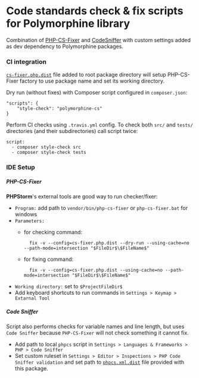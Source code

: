 # Code standards check & fix scripts for Polymorphine library

Combination of [PHP-CS-Fixer](https://github.com/FriendsOfPHP/PHP-CS-Fixer)
and [CodeSniffer](https://github.com/squizlabs/PHP_CodeSniffer) with custom
settings added as dev dependency to Polymorphine packages.

### CI integration
[`cs-fixer.php.dist`](cs-fixer.php.dist) file added to root package directory
will setup PHP-CS-Fixer factory to use package name and set its working directory.

Dry run (without fixes) with Composer script configured in `composer.json`:

    "scripts": {
        "style-check": "polymorphine-cs"
    }

Perform CI checks using `.travis.yml` config. To check both `src/` and `tests/`
directories (and their subdirectories) call script twice:

    script:
      - composer style-check src
      - composer style-check tests


### IDE Setup
##### PHP-CS-Fixer
**PHPStorm**'s external tools are good way to run checker/fixer:
- `Program:` add path to `vendor/bin/php-cs-fixer` or `php-cs-fixer.bat` for windows
- `Parameters:`
    - for checking command:

            fix -v --config=cs-fixer.php.dist --dry-run --using-cache=no --path-mode=intersection "$FileDir$\$FileName$"

    - for fixing command:
     
            fix -v --config=cs-fixer.php.dist --using-cache=no --path-mode=intersection "$FileDir$\$FileName$"
   
- `Working directory:` set to `$ProjectFileDir$`
- Add keyboard shortcuts to run commands in `Settings > Keymap > Extarnal Tool`

##### Code Sniffer
Script also performs checks for variable names and line length,
but uses `Code Sniffer` because `PHP-CS-Fixer` will not check
something it cannot fix.

- Add path to local `phpcs` script in `Settings > Languages & Frameworks > PHP > Code Sniffer`
- Set custom ruleset in `Settings > Editor > Inspections > PHP Code Sniffer validation`
and set path to [`phpcs.xml.dist`](phpcs.xml.dist) file provided with this package.
